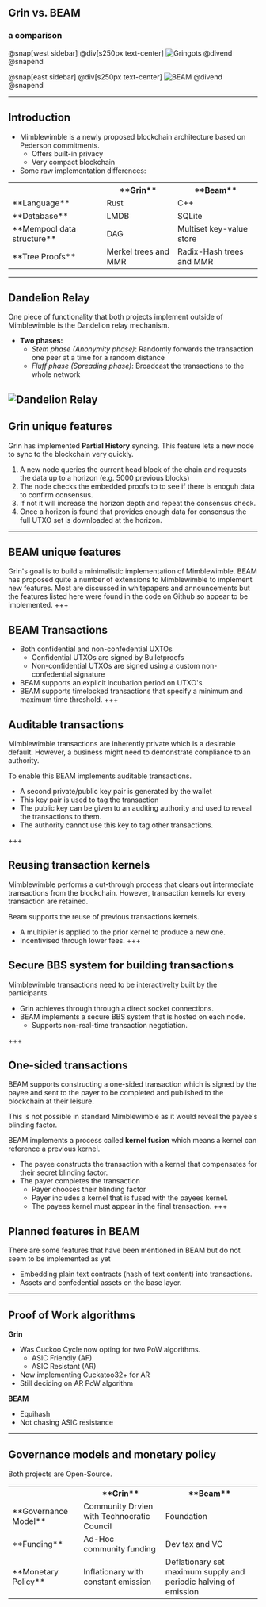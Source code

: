 



## Grin vs. BEAM
### a comparison


@snap[west sidebar]
@div[s250px text-center]
![Gringots](https://github.com/tari-labs/tari-university/raw/grin-beam/src/protocols/grin-beam-comparison/sources/gringots.png)
@divend
@snapend


@snap[east sidebar]
@div[s250px text-center]
![BEAM](https://github.com/tari-labs/tari-university/raw/grin-beam/src/protocols/grin-beam-comparison/sources/beam.png)
@divend
@snapend

---
## Introduction

- Mimblewimble is a newly proposed blockchain architecture based on Pederson commitments.
    - Offers built-in privacy
    - Very compact blockchain   
- Some raw implementation differences:
<table>
  <tr>
    <th></th>
    <th>**Grin**</th>
    <th>**Beam**</th>
  </tr>
  <tr>
    <td>**Language**</td>
    <td>Rust</td>
    <td>C++</td>
  </tr>
  <tr>
    <td>**Database**</td>
    <td>LMDB</td>
    <td>SQLite</td>
  </tr>
  <tr>
    <td>**Mempool data structure**</td>
    <td>DAG</td>
    <td>Multiset key-value store</td>
  </tr>
  <tr>
    <td>**Tree Proofs**</td>
    <td>Merkel trees and MMR</td>
    <td>Radix-Hash trees and MMR</td>
  </tr>
</table>

---
## Dandelion Relay
One piece of functionality that both projects implement outside of Mimblewimble is the Dandelion relay mechanism.

- **Two phases:**
    - *Stem phase (Anonymity phase)*: Randomly forwards the transaction one peer at a time for a random distance
    - *Fluff phase (Spreading phase)*: Broadcast the transactions to the whole network

![Dandelion Relay](https://github.com/tari-labs/tari-university/raw/grin-beam/src/protocols/grin-beam-comparison/sources/dandelion-stem-fluff.png)
---
## Grin unique features
Grin has implemented **Partial History** syncing. This feature lets a new node to sync to the blockchain very quickly.

1. A new node queries the current head block of the chain and requests the data up to a horizon (e.g. 5000 previous blocks)
2. The node checks the embedded proofs to to see if there is enoguh data to confirm consensus.
3. If not it will increase the horizon depth and repeat the consensus check.
4. Once a horizon is found that provides enough data for consensus the full UTXO set is downloaded at the horizon.

---
## BEAM unique features
Grin's goal is to build a minimalistic implementation of Mimblewimble.
BEAM has proposed quite a number of extensions to Mimblewimble to implement new features. Most are discussed in whitepapers and announcements but the features listed here were found in the code on Github so appear to be implemented.
+++
## BEAM Transactions
- Both confidential and non-confedential UXTOs
    - Confidential UTXOs are signed by Bulletproofs 
    - Non-confidential UTXOs are signed using a custom non-confedential signature
- BEAM supports an explicit incubation period on UTXO's
- BEAM supports timelocked transactions that specify a minimum and maximum time threshold.
+++
## Auditable transactions
Mimblewimble transactions are inherently private which is a desirable default. However, a business might need to demonstrate compliance to an authority.

To enable this BEAM implements auditable transactions.
- A second private/public key pair is generated by the wallet
- This key pair is used to tag the transaction
- The public key can be given to an auditing authority and used to reveal the transactions to them.
- The authority cannot use this key to tag other transactions.

+++
## Reusing transaction kernels
Mimblewimble performs a cut-through process that clears out intermediate transactions from the blockchain. However, transaction kernels for every transaction are retained.

Beam supports the reuse of previous transactions kernels.
- A multiplier is applied to the prior kernel to produce a new one.
- Incentivised through lower fees.
+++
## Secure BBS system for building transactions
Mimblewimble transactions need to be interactivelty built by the participants.
- Grin achieves through through a direct socket connections.
- BEAM implements a secure BBS system that is hosted on each node.
    - Supports non-real-time transaction negotiation.

+++
## One-sided transactions
BEAM supports constructing a one-sided transaction which is signed by the payee and sent to the payer to be completed and published to the blockchain at their leisure.

This is not possible in standard Mimblewimble as it would reveal the payee's blinding factor.

BEAM implements a process called **kernel fusion** which means a kernel can reference a previous kernel.
- The payee constructs the transaction with a kernel that compensates for their secret blinding factor.
- The payer completes the transaction
    - Payer chooses their blinding factor
    - Payer includes a kernel that is fused with the payees kernel.
    - The payees kernel must appear in the final transaction.
+++
## Planned features in BEAM
There are some features that have been mentioned in BEAM but do not seem to be implemented as yet
- Embedding plain text contracts (hash of text content) into transactions.
- Assets and confedential assets on the base layer.

---
## Proof of Work algorithms
**Grin**
- Was Cuckoo Cycle now opting for two PoW algorithms. 
    - ASIC Friendly (AF)
    - ASIC Resistant (AR)
- Now implementing Cuckatoo32+ for AR
- Still deciding on AR PoW algorithm

**BEAM**
- Equihash
- Not chasing ASIC resistance

---
## Governance models and monetary policy
Both projects are Open-Source.
<table>
  <tr>
    <th></th>
    <th>**Grin**</th>
    <th>**Beam**</th>
  </tr>
  <tr>
    <td>**Governance Model**</td>
    <td>Community Drvien with Technocratic Council</td>
    <td>Foundation</td>
  </tr>
  <tr>
    <td>**Funding**</td>
    <td>Ad-Hoc community funding</td>
    <td>Dev tax and VC</td>
  </tr>
  <tr>
    <td>**Monetary Policy**</td>
    <td>Inflationary with constant emission</td>
    <td>Deflationary set maximum supply and periodic halving of emission</td>
  </tr>
</table>



